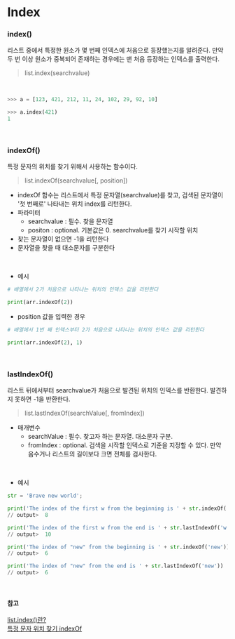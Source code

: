 # Index

### index()
리스트 중에서 특정한 원소가 몇 번째 인덱스에 처음으로 등장했는지를 알려준다. 만약 두 번 이상 원소가 중복되어 존재하는 경우에는 맨 처음 등장하는 인덱스를 출력한다.

> list.index(searchvalue)

<br>

```python
>>> a = [123, 421, 212, 11, 24, 102, 29, 92, 10]

>>> a.index(421)
1
```

<br>

### indexOf()

특정 문자의 위치를 찾기 위해서 사용하는 함수이다.

> list.indexOf(searchvalue[, position])
- indexOf 함수는 리스트에서 특정 문자열(searchvalue)를 찾고, 검색된 문자열이 '첫 번째로' 나타내는 위치 index를 리턴한다.
- 파라미터
  - searchvalue : 필수. 찾을 문자열
  - positon : optional. 기본값은 0. searchvalue를 찾기 시작할 위치
- 찾는 문자열이 없으면 -1을 리턴한다
- 문자열을 찾을 때 대소문자를 구분한다

<br>

- 예시
```python
# 배열에서 2가 처음으로 나타나는 위치의 인덱스 값을 리턴한다

print(arr.indexOf(2))
```

- position 값을 입력한 경우
```python
# 배열에서 1번 째 인덱스부터 2가 처음으로 나타나는 위치의 인덱스 값을 리턴한다

print(arr.indexOf(2), 1)
```

<br>

### lastIndexOf()

리스트 뒤에서부터 searchvalue가 처음으로 발견된 위치의 인덱스를 반환한다. 발견하지 못하면 -1을 반환한다.

> list.lastIndexOf(searchValue[, fromIndex])

- 매개변수
  - searchValue : 필수. 찾고자 하는 문자열. 대소문자 구분.
  - fromIndex : optional. 검색을 시작할 인덱스로 기준을 지정할 수 있다. 만약 음수거나 리스트의 길이보다 크면 전체를 검사한다.


<br>

- 예시
```python
str = 'Brave new world';

print('The index of the first w from the beginning is ' + str.indexOf('w'))
// output>  8

print('The index of the first w from the end is ' + str.lastIndexOf('w')) 
// output>  10

print('The index of "new" from the beginning is ' + str.indexOf('new'))
// output>  6

print('The index of "new" from the end is ' + str.lastIndexOf('new'))
// output>  6
```

<br>

#### 참고
[list.index()란?](https://m.blog.naver.com/sw4r/221976911807)  
[특정 문자 위치 찾기 indexOf](https://hianna.tistory.com/379)